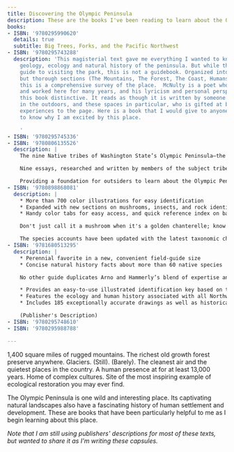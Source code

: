 ```yaml
---
title: Discovering the Olympic Peninsula
description: These are the books I've been reading to learn about the Olympic Peninsula.
books:
- ISBN: '9780295990620'
  details: true
  subtitle: Big Trees, Forks, and the Pacific Northwest
- ISBN: '9780295743288'
  description: 'This magisterial text gave me everything I wanted to know about the
    geology, ecology and natural history of the peninsula. But while there is a brief
    guide to visiting the park, this is not a guidebook. Organized into four broad
    but thorough sections (The Mountains, The Forest, The Coast, Humans and the Landscape),
    this is a comprehensive survey of the place.  McNulty is a poet who has lived
    and worked here for many years, and his lyricism and personal perspective make
    this book distinctive. It reads as though it is written by someone who loves being
    in the outdoors, and these spaces in particular, who is gifted at bringing those
    experiences to the page. Here is a book that I would give to anyone who wanted
    to know why I am excited by this place.

    '
- ISBN: '9780295745336'
- ISBN: '9780806135526'
  description: |
    The nine Native tribes of Washington State’s Olympic Peninsula—the Hoh, Skokomish, Squaxin Island, Lower Elwha Klallam, Jamestown S’Klallam, Port Gamble S’Klallam, Quinault, Quileute, and Makah—share complex histories of trade, religion, warfare, and kinship, as well as reverence for the teaching of elders. However, each indigenous nation’s relationship to the Olympic Peninsula is unique. Native Peoples of the Olympic Peninsula: Who We Are traces the nine tribes’ common history and each tribe’s individual story. This second edition is updated to include new developments since the volume’s initial publication—especially the removal of the Elwha River dams—thus reflecting the ever-changing environment for the Native peoples of the Olympic Peninsula.

    Nine essays, researched and written by members of the subject tribes, cover cultural history, contemporary affairs, heritage programs, and tourism information. Edited by anthropologist Jacilee Wray, who also provides the book’s introduction, this collection relates the Native peoples’ history in their own words and addresses each tribe’s current cultural and political issues, from the establishment of community centers to mass canoe journeys. The volume’s updated content expands its findings to new audiences. More than 70 photographs and other illustrations, many of which are new to this edition, give further insight into the unique legacy of these groups, moving beyond popular romanticized views of American Indians to portray their lived experiences.

    Providing a foundation for outsiders to learn about the Olympic Peninsula tribes’ unique history with one another and their land, this volume demonstrates a cross-tribal commitment to education, adaptation, and cultural preservation. Furthering these goals, this updated edition offers fresh understanding of Native peoples often seen from an outside perspective only. (Publisher's Description)
- ISBN: '9780898868081'
  description: |
    * More than 700 color illustrations for easy identification
    * Expanded with new sections on mushrooms, insects, and rock identification
    * Handy color tabs for easy access, and quick reference index on back cover

    Don't just call it a mushroom when it's a golden chanterelle; know your screech owl from your saw-whet owl; distinguish a monarch butterfly from a painted lady -- all with the help of this comprehensive guide to the common plants and animals of the Cascade and Olympic Mountains.

    The species accounts have been updated with the latest taxonomic changes and, as before, include common name, scientific name, and description of important features, habitat, and geographic range. (Publisher's Description)
- ISBN: '9781680513295'
  description: |
    * Perennial favorite in a new, convenient field-guide size
    * Concise natural history facts about more than 60 native species

    No other guide duplicates Arno and Hammerly’s blend of expertise and visual artistry. Covering Washington, Oregon, Idaho, Wyoming, Montana, and north into Canada, they identify and illustrate more than 60 species of indigenous Northwestern trees by characteristic shape, size, needles or leaves, and cones or seeds. This essential guide:

    * Provides an easy-to-use illustrated identification key based on the most reliable and non-technical features of each species
    * Features the ecology and human history associated with all Northwest trees
    * Includes 185 exceptionally accurate drawings as well as historical photos that bring these trees to life

    (Publisher's Description)
- ISBN: '9780295748610'
- ISBN: '9780295988788'

---
```

1,400 square miles of rugged mountains. The richest old growth forest preserve anywhere. Glaciers. (Still). (Barely). The cleanest air and the quietest places in the country. A human presence at for at least 13,000 years. Home of complex cultures. Site of the most inspiring example of ecological restoration you may ever find. 

The Olympic Peninsula is one wild and interesting place. Its captivating natural landscapes also have a fascinating history of human settlement and development. These are books that have been particularly helpful to me as I begin learning about this place.

*Note that I am still using publishers' descriptions for most of these texts, but wanted to share it as I'm writing these capsules.*